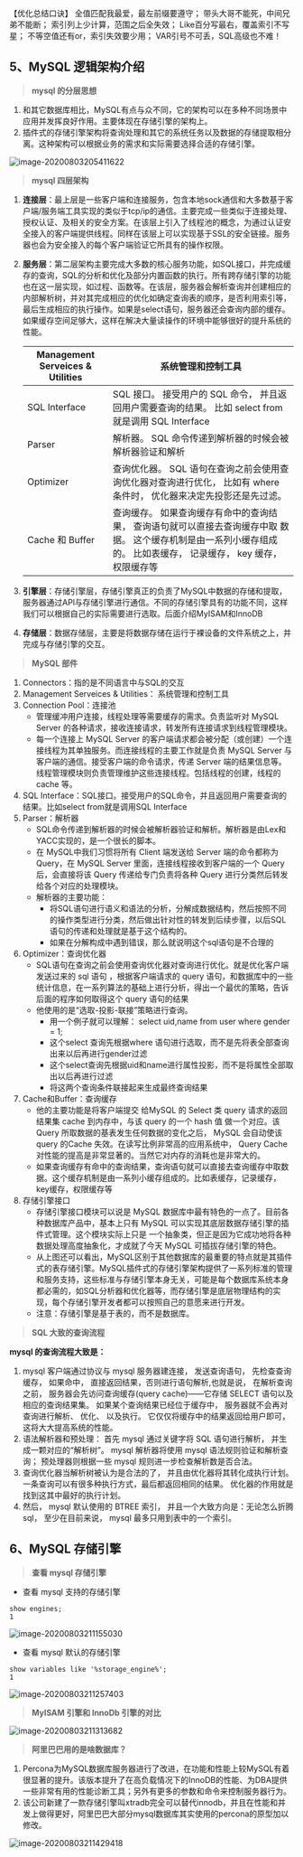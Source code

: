 【优化总结口诀】
全值匹配我最爱，最左前缀要遵守；
带头大哥不能死，中间兄弟不能断；
索引列上少计算，范围之后全失效；
Like百分写最右，覆盖索引不写星；
不等空值还有or，索引失效要少用；
VAR引号不可丢，SQL高级也不难！





## 5、MySQL 逻辑架构介绍

> **mysql 的分层思想**

1. 和其它数据库相比，MySQL有点与众不同，它的架构可以在多种不同场景中应用并发挥良好作用。主要体现在存储引擎的架构上。
2. 插件式的存储引擎架构将查询处理和其它的系统任务以及数据的存储提取相分离。这种架构可以根据业务的需求和实际需要选择合适的存储引擎。

![image-20200803205411622](1.mysql%E7%9A%84%E6%9E%B6%E6%9E%84%E4%BB%8B%E7%BB%8D.assets/aHR0cDovL2hleWdvLm9zcy1jbi1zaGFuZ2hhaS5hbGl5dW5jcy5jb20vaW1hZ2VzL2ltYWdlLTIwMjAwODAzMjA1NDExNjIyLnBuZw)

> **mysql 四层架构**

1. **连接层**：最上层是一些客户端和连接服务，包含本地sock通信和大多数基于客户端/服务端工具实现的类似于tcp/ip的通信。主要完成一些类似于连接处理、授权认证、及相关的安全方案。在该层上引入了线程池的概念，为通过认证安全接入的客户端提供线程。同样在该层上可以实现基于SSL的安全链接。服务器也会为安全接入的每个客户端验证它所具有的操作权限。

2. **服务层**：第二层架构主要完成大多数的核心服务功能，如SQL接口，并完成缓存的查询，SQL的分析和优化及部分内置函数的执行。所有跨存储引擎的功能也在这一层实现，如过程、函数等。在该层，服务器会解析查询并创建相应的内部解析树，并对其完成相应的优化如确定查询表的顺序，是否利用索引等，最后生成相应的执行操作。如果是select语句，服务器还会查询内部的缓存。如果缓存空间足够大，这样在解决大量读操作的环境中能够很好的提升系统的性能。

   | Management Serveices & Utilities | 系统管理和控制工具                                           |
   | -------------------------------- | ------------------------------------------------------------ |
   | SQL Interface                    | SQL 接口。 接受用户的 SQL 命令， 并且返回用户需要查询的结果。 比如 select from 就是调用 SQL Interface |
   | Parser                           | 解析器。 SQL 命令传递到解析器的时候会被解析器验证和解析      |
   | Optimizer                        | 查询优化器。 SQL 语句在查询之前会使用查询优化器对查询进行优化， 比如有 where 条件时， 优化器来决定先投影还是先过滤。 |
   | Cache 和 Buffer                  | 查询缓存。 如果查询缓存有命中的查询结果， 查询语句就可以直接去查询缓存中取 数据。 这个缓存机制是由一系列小缓存组成的。 比如表缓存， 记录缓存， key 缓存， 权限缓存等 |

3. **引擎层**：存储引擎层，存储引擎真正的负责了MySQL中数据的存储和提取，服务器通过APl与存储引擎进行通信。不同的存储引擎具有的功能不同，这样我们可以根据自己的实际需要进行选取。后面介绍MyISAM和InnoDB

4. **存储层**：数据存储层，主要是将数据存储在运行于裸设备的文件系统之上，并完成与存储引擎的交互。





> **MySQL 部件**

1. Connectors：指的是不同语言中与SQL的交互
2. Management Serveices & Utilities： 系统管理和控制工具
3. Connection Pool：连接池
   - 管理缓冲用户连接，线程处理等需要缓存的需求。负责监听对 MySQL Server 的各种请求，接收连接请求，转发所有连接请求到线程管理模块。
   - 每一个连接上 MySQL Server 的客户端请求都会被分配（或创建）一个连接线程为其单独服务。而连接线程的主要工作就是负责 MySQL Server 与客户端的通信。接受客户端的命令请求，传递 Server 端的结果信息等。线程管理模块则负责管理维护这些连接线程。包括线程的创建，线程的 cache 等。
4. SQL Interface：SQL接口。接受用户的SQL命令，并且返回用户需要查询的结果。比如select from就是调用SQL Interface
5. Parser：解析器
   - SQL命令传递到解析器的时候会被解析器验证和解析。解析器是由Lex和YACC实现的，是一个很长的脚本。
   - 在 MySQL中我们习惯将所有 Client 端发送给 Server 端的命令都称为 Query，在 MySQL Server 里面，连接线程接收到客户端的一个 Query 后，会直接将该 Query 传递给专门负责将各种 Query 进行分类然后转发给各个对应的处理模块。
   - 解析器的主要功能：
     - 将SQL语句进行语义和语法的分析，分解成数据结构，然后按照不同的操作类型进行分类，然后做出针对性的转发到后续步骤，以后SQL语句的传递和处理就是基于这个结构的。
     - 如果在分解构成中遇到错误，那么就说明这个sql语句是不合理的
6. Optimizer：查询优化器
   - SQL语句在查询之前会使用查询优化器对查询进行优化。就是优化客户端发送过来的 sql 语句 ，根据客户端请求的 query 语句，和数据库中的一些统计信息，在一系列算法的基础上进行分析，得出一个最优的策略，告诉后面的程序如何取得这个 query 语句的结果
   - 他使用的是“选取-投影-联接”策略进行查询。
     - 用一个例子就可以理解： select uid,name from user where gender = 1;
     - 这个select 查询先根据where 语句进行选取，而不是先将表全部查询出来以后再进行gender过滤
     - 这个select查询先根据uid和name进行属性投影，而不是将属性全部取出以后再进行过滤
     - 将这两个查询条件联接起来生成最终查询结果
7. Cache和Buffer：查询缓存
   - 他的主要功能是将客户端提交 给MySQL 的 Select 类 query 请求的返回结果集 cache 到内存中，与该 query 的一个 hash 值 做一个对应。该 Query 所取数据的基表发生任何数据的变化之后， MySQL 会自动使该 query 的Cache 失效。在读写比例非常高的应用系统中， Query Cache 对性能的提高是非常显著的。当然它对内存的消耗也是非常大的。
   - 如果查询缓存有命中的查询结果，查询语句就可以直接去查询缓存中取数据。这个缓存机制是由一系列小缓存组成的。比如表缓存，记录缓存，key缓存，权限缓存等
8. 存储引擎接口
   - 存储引擎接口模块可以说是 MySQL 数据库中最有特色的一点了。目前各种数据库产品中，基本上只有 MySQL 可以实现其底层数据存储引擎的插件式管理。这个模块实际上只是 一个抽象类，但正是因为它成功地将各种数据处理高度抽象化，才成就了今天 MySQL 可插拔存储引擎的特色。
   - 从上图还可以看出，MySQL区别于其他数据库的最重要的特点就是其插件式的表存储引擎。MySQL插件式的存储引擎架构提供了一系列标准的管理和服务支持，这些标准与存储引擎本身无关，可能是每个数据库系统本身都必需的，如SQL分析器和优化器等，而存储引擎是底层物理结构的实现，每个存储引擎开发者都可以按照自己的意愿来进行开发。
   - 注意：存储引擎是基于表的，而不是数据库。

> **SQL 大致的查询流程**

**mysql 的查询流程大致是：**

1. mysql 客户端通过协议与 mysql 服务器建连接， 发送查询语句， 先检查查询缓存， 如果命中， 直接返回结果，否则进行语句解析,也就是说， 在解析查询之前， 服务器会先访问查询缓存(query cache)——它存储 SELECT 语句以及相应的查询结果集。 如果某个查询结果已经位于缓存中， 服务器就不会再对查询进行解析、 优化、 以及执行。 它仅仅将缓存中的结果返回给用户即可， 这将大大提高系统的性能。
2. 语法解析器和预处理： 首先 mysql 通过关键字将 SQL 语句进行解析， 并生成一颗对应的“解析树”。 mysql 解析器将使用 mysql 语法规则验证和解析查询； 预处理器则根据一些 mysql 规则进一步检查解析数是否合法。
3. 查询优化器当解析树被认为是合法的了， 并且由优化器将其转化成执行计划。 一条查询可以有很多种执行方式，最后都返回相同的结果。 优化器的作用就是找到这其中最好的执行计划。
4. 然后， mysql 默认使用的 BTREE 索引， 并且一个大致方向是：无论怎么折腾 sql， 至少在目前来说， mysql 最多只用到表中的一个索引。

## 6、MySQL 存储引擎

> **查看 mysql 存储引擎**

- 查看 mysql 支持的存储引擎

```mysql
show engines;
1
```

![image-20200803211155030](1.mysql%E7%9A%84%E6%9E%B6%E6%9E%84%E4%BB%8B%E7%BB%8D.assets/aHR0cDovL2hleWdvLm9zcy1jbi1zaGFuZ2hhaS5hbGl5dW5jcy5jb20vaW1hZ2VzL2ltYWdlLTIwMjAwODAzMjExMTU1MDMwLnBuZw)

- 查看 mysql 默认的存储引擎

```mysql
show variables like '%storage_engine%';
1
```

![image-20200803211257403](1.mysql%E7%9A%84%E6%9E%B6%E6%9E%84%E4%BB%8B%E7%BB%8D.assets/aHR0cDovL2hleWdvLm9zcy1jbi1zaGFuZ2hhaS5hbGl5dW5jcy5jb20vaW1hZ2VzL2ltYWdlLTIwMjAwODAzMjExMjU3NDAzLnBuZw)

> **MyISAM 引擎和 InnoDb 引擎的对比**

![image-20200803211313682](1.mysql%E7%9A%84%E6%9E%B6%E6%9E%84%E4%BB%8B%E7%BB%8D.assets/aHR0cDovL2hleWdvLm9zcy1jbi1zaGFuZ2hhaS5hbGl5dW5jcy5jb20vaW1hZ2VzL2ltYWdlLTIwMjAwODAzMjExMzEzNjgyLnBuZw)

> **阿里巴巴用的是啥数据库？**

1. Percona为MySQL数据库服务器进行了改进，在功能和性能上较MySQL有着很显著的提升。该版本提升了在高负载情况下的InnoDB的性能、为DBA提供一些非常有用的性能诊断工具；另外有更多的参数和命令来控制服务器行为。
2. 该公司新建了一款存储引擎叫xtradb完全可以替代innodb，并且在性能和并发上做得更好，阿里巴巴大部分mysql数据库其实使用的percona的原型加以修改。

![image-20200803211429418](1.mysql%E7%9A%84%E6%9E%B6%E6%9E%84%E4%BB%8B%E7%BB%8D.assets/aHR0cDovL2hleWdvLm9zcy1jbi1zaGFuZ2hhaS5hbGl5dW5jcy5jb20vaW1hZ2VzL2ltYWdlLTIwMjAwODAzMjExNDI5NDE4LnBuZw)